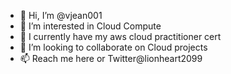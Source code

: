 - 👋 Hi, I’m @vjean001
- 👀 I’m interested in Cloud Compute
- 🌱 I currently have my aws cloud practitioner cert
- 💞️ I’m looking to collaborate on Cloud projects
- 📫 Reach me here or Twitter@lionheart2099

<!---
vjean001/vjean001 is a ✨ special ✨ repository because its `README.md` (this file) appears on your GitHub profile.
You can click the Preview link to take a look at your changes.
--->
